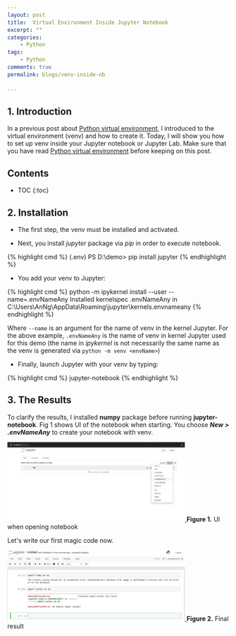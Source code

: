 ```yaml
---
layout: post
title:  Virtual Environment Inside Jupyter Notebook
excerpt: ""
categories:
    - Python
tags:
    - Python
comments: true
permalink: blogs/venv-inside-nb

---
```



## 1. Introduction

In a previous post about [Python virtual environment](https://anthng.github.io/blogs/venv-python), I introduced to the virtual environment (venv) and how to create it. Today, I will show you how to set up venv inside your Jupyter notebook or Jupyter Lab. Make sure that you have read [Python virtual environment](https://anthng.github.io/blogs/venv-python) before keeping on this post.

<h2>Contents</h2>

* TOC
{:toc}

## 2. Installation

- The first step, the venv must be installed and activated.

- Next, you install *jupyter* package via *pip* in order to execute notebook.

{% highlight cmd %}
(.env) PS D:\demo> pip install jupyter
{% endhighlight %}

- You add your venv to Jupyter:

{% highlight cmd %}
python -m ipykernel install --user --name=.envNameAny
Installed kernelspec .envNameAny in C:\Users\AnNg\AppData\Roaming\jupyter\kernels\.envnameany
{% endhighlight %}

Where ```--name``` is an argument for the name of venv in the kernel Jupyter. For the above example, ```.envNameAny``` is the name of venv in kernel Jupyter used for this demo (the name in *ipykernel* is not necessarily the same name as the venv is generated via ```python -m venv <envName>```)

- Finally, launch Jupyter with your venv by typing:

{% highlight cmd %}
jupyter-notebook
{% endhighlight %}

## 3. The Results

To clarify the results, I installed **numpy** package before running **jupyter-notebook**. Fig 1 shows UI of the notebook when starting. You choose ***New > .envNameAny*** to create your notebook with venv.

<a href="../images/posts/venv-jup/ui-jup.png" target="_blank">
<img src="../images/posts/venv-jup/ui-jup.png" alt="UI when opening jupyter-notebook" style="max-width:80%;"/>
</a>
<caption style="caption-side:bottom;"><b>Figure 1.</b> UI when opening notebook</caption>
<br>

Let's write our first magic code now.

<a href="../images/posts/venv-jup/final-result.png" target="_blank">
<img src="../images/posts/venv-jup/final-result.png" alt="first magic code" style="max-width:80%;"/>
</a>
<caption style="caption-side:bottom;"><b>Figure 2.</b> Final result</caption>
<br>

